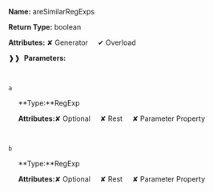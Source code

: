 **Name:** areSimilarRegExps

**Return Type:** boolean

**Attributes:** ✘ Generator&nbsp;&nbsp;&nbsp;&nbsp;&nbsp;✔ Overload

❱❱&nbsp;&nbsp;**Parameters:**

&nbsp;&nbsp;&nbsp;&nbsp;&nbsp;
```
a
```

&nbsp;&nbsp;&nbsp;&nbsp;&nbsp;**Type:**RegExp

&nbsp;&nbsp;&nbsp;&nbsp;&nbsp;**Attributes:**✘ Optional&nbsp;&nbsp;&nbsp;&nbsp;&nbsp;✘ Rest&nbsp;&nbsp;&nbsp;&nbsp;&nbsp;✘ Parameter Property

&nbsp;&nbsp;&nbsp;&nbsp;&nbsp;
```
b
```

&nbsp;&nbsp;&nbsp;&nbsp;&nbsp;**Type:**RegExp

&nbsp;&nbsp;&nbsp;&nbsp;&nbsp;**Attributes:**✘ Optional&nbsp;&nbsp;&nbsp;&nbsp;&nbsp;✘ Rest&nbsp;&nbsp;&nbsp;&nbsp;&nbsp;✘ Parameter Property

